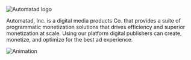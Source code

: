 
![Automatad logo](https://headerbidding.co/wp-content/uploads/2018/09/Automatad-Logo_New.png)


<!--

**Here are some ideas to get you started:**

🙋‍♀️ A short introduction - what is your organization all about?
🌈 Contribution guidelines - how can the community get involved?
👩‍💻 Useful resources - where can the community find your docs? Is there anything else the community should know?
🍿 Fun facts - what does your team eat for breakfast?
🧙 Remember, you can do mighty things with the power of [Markdown](https://docs.github.com/github/writing-on-github/getting-started-with-writing-and-formatting-on-github/basic-writing-and-formatting-syntax)
-->

Automatad, Inc. is a digital media products Co. that provides a suite of programmatic monetization solutions that drives efficiency and superior monetization at scale. Using our platform digital publishers can create, monetize, and optimize for the best ad experience. 

![Animation](https://rand-xyz.vercel.app/api/hello)
